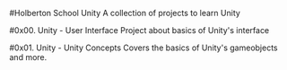 #Holberton School Unity
A collection of projects to learn Unity

#0x00. Unity - User Interface
Project about basics of Unity's interface

#0x01. Unity - Unity Concepts
Covers the basics of Unity's gameobjects and more.